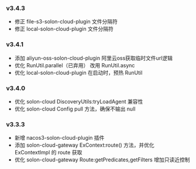 ### v3.4.3

* 修正 file-s3-solon-cloud-plugin 文件分隔符
* 修正 local-solon-cloud-plugin 文件分隔符

### v3.4.1

* 添加 aliyun-oss-solon-cloud-plugin 阿里云oss获取临时文件url逻辑
* 优化 RunUtil.parallel（已弃用） 改用 RunUtil.async
* 优化 local-solon-cloud-plugin 在启动时，预热 RunUtil

### v3.4.0

* 优化 solon-cloud DiscoveryUtils:tryLoadAgent 兼容性
* 优化 solon-cloud Config pull 方法，确保不输出 null

### v3.3.3

* 新增 nacos3-solon-cloud-plugin 插件
* 添加 solon-cloud-gateway ExContext:route() 方法，并优化 ExContextImpl 的 route 获取
* 优化 solon-cloud-gateway Route:getPredicates,getFilters 增加只读近控制